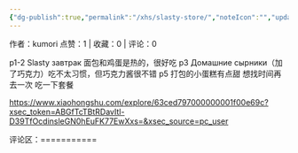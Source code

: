 ```yaml
---
{"dg-publish":true,"permalink":"/xhs/slasty-store/","noteIcon":"","updated":"2025-03-17T22:39:53.899+08:00"}
---
```


作者：kumori
点赞：1   |   收藏：0   |   评论：0

p1-2 Slasty завтрак 面包和鸡蛋是热的，很好吃
p3 Домашние сырники（加了巧克力）吃不太习惯，但巧克力酱很不错
p5 打包的小蛋糕有点甜
想找时间再去一次 吃一下套餐

https://www.xiaohongshu.com/explore/63ced797000000001f00e69c?xsec_token=ABGfTcTBtRDavItl-D39TfOcdinsleGN0hEuFK77EwXxs=&xsec_source=pc_user

评论区：===========

